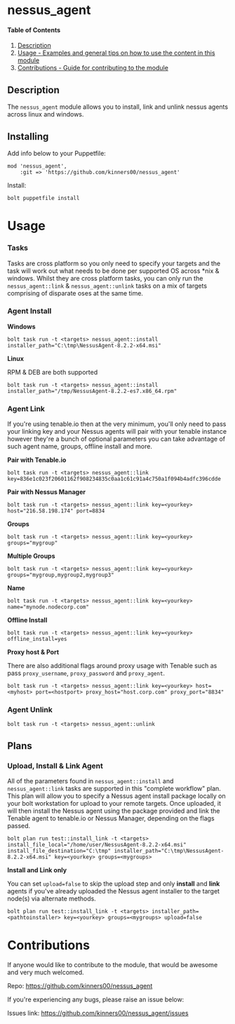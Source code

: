 # nessus_agent

#### Table of Contents

1. [Description](#description)
2. [Usage - Examples and general tips on how to use the content in this module](#usage)
3. [Contributions - Guide for contributing to the module](#contributions)

## Description

The ```nessus_agent``` module allows you to install, link and unlink nessus agents across linux and windows.

## Installing

Add info below to your Puppetfile:

```puppet
mod 'nessus_agent',
    :git => 'https://github.com/kinners00/nessus_agent'
```

Install:

```
bolt puppetfile install
```

# Usage

### Tasks

Tasks are cross platform so you only need to specify your targets and the task will work out what needs to be done per supported OS across *nix & windows. Whilst they are cross platform tasks, you can only run the ```nessus_agent::link``` & ```nessus_agent::unlink``` tasks on a mix of targets comprising of disparate oses at the same time.


### Agent Install

**Windows**

```
bolt task run -t <targets> nessus_agent::install installer_path="C:\tmp\NessusAgent-8.2.2-x64.msi"
```

**Linux**

RPM & DEB are both supported

```
bolt task run -t <targets> nessus_agent::install installer_path="/tmp/NessusAgent-8.2.2-es7.x86_64.rpm"
```

### Agent Link
If you're using tenable.io then at the very minimum, you'll only need to pass your linking key and your Nessus agents will pair with your tenable instance however they're a bunch of optional parameters you can take advantage of such agent name, groups, offline install and more.

**Pair with Tenable.io**

```
bolt task run -t <targets> nessus_agent::link key=836e1c023f20601162f908234835c0aa1c61c91a4c750a1f094b4adfc396cdde
```

**Pair with Nessus Manager**

```
bolt task run -t <targets> nessus_agent::link key=<yourkey> host="216.58.198.174" port=8834
```
**Groups**

```
bolt task run -t <targets> nessus_agent::link key=<yourkey> groups="mygroup"
```

**Multiple Groups**

```
bolt task run -t <targets> nessus_agent::link key=<yourkey> groups="mygroup,mygroup2,mygroup3"
```

**Name**

```
bolt task run -t <targets> nessus_agent::link key=<yourkey> name="mynode.nodecorp.com"
```

**Offline Install**

```
bolt task run -t <targets> nessus_agent::link key=<yourkey> offline_install=yes
```

**Proxy host & Port**

There are also additional flags around proxy usage with Tenable such as pass ```proxy_username```, ```proxy_password``` and ```proxy_agent```.

```
bolt task run -t <targets> nessus_agent::link key=<yourkey> host=<myhost> port=<hostport> proxy_host="host.corp.com" proxy_port="8834"
```

### Agent Unlink

```
bolt task run -t <targets> nessus_agent::unlink
```

## Plans

### Upload, Install & Link Agent

All of the parameters found in ```nessus_agent::install``` and ```nessus_agent::link``` tasks are supported in this "complete workflow" plan. This plan will allow you to specify a Nessus agent install package locally on your bolt workstation for upload to your remote targets. Once uploaded, it will then install the Nessus agent using the package provided and link the Tenable agent to tenable.io or Nessus Manager, depending on the flags passed. 

```
bolt plan run test::install_link -t <targets> install_file_local="/home/user/NessusAgent-8.2.2-x64.msi" install_file_destination="C:\tmp" installer_path="C:\tmp\NessusAgent-8.2.2-x64.msi" key=<yourkey> groups=<mygroups>
```

**Install and Link only**

You can set ```upload=false``` to skip the upload step and only **install** and **link** agents if you've already uploaded the Nessus agent installer to the target node(s) via alternate methods.

```
bolt plan run test::install_link -t <targets> installer_path=<pathtoinstaller> key=<yourkey> groups=<mygroups> upload=false
```

# Contributions

If anyone would like to contribute to the module, that would be awesome and very much welcomed.

Repo:        https://github.com/kinners00/nessus_agent

If you're experiencing any bugs, please raise an issue below:

Issues link: https://github.com/kinners00/nessus_agent/issues
